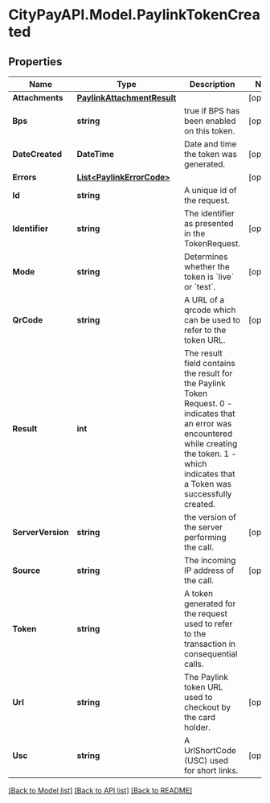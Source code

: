 # CityPayAPI.Model.PaylinkTokenCreated

## Properties

Name | Type | Description | Notes
------------ | ------------- | ------------- | -------------
**Attachments** | [**PaylinkAttachmentResult**](PaylinkAttachmentResult.md) |  | [optional] 
**Bps** | **string** | true if BPS has been enabled on this token. | [optional] 
**DateCreated** | **DateTime** | Date and time the token was generated. | [optional] 
**Errors** | [**List&lt;PaylinkErrorCode&gt;**](PaylinkErrorCode.md) |  | [optional] 
**Id** | **string** | A unique id of the request. | 
**Identifier** | **string** | The identifier as presented in the TokenRequest. | [optional] 
**Mode** | **string** | Determines whether the token is &#x60;live&#x60; or &#x60;test&#x60;. | [optional] 
**QrCode** | **string** | A URL of a qrcode which can be used to refer to the token URL. | [optional] 
**Result** | **int** | The result field contains the result for the Paylink Token Request. 0 - indicates that an error was encountered while creating the token. 1 - which indicates that a Token was successfully created. | 
**ServerVersion** | **string** | the version of the server performing the call. | [optional] 
**Source** | **string** | The incoming IP address of the call. | [optional] 
**Token** | **string** | A token generated for the request used to refer to the transaction in consequential calls. | 
**Url** | **string** | The Paylink token URL used to checkout by the card holder. | [optional] 
**Usc** | **string** | A UrlShortCode (USC) used for short links. | [optional] 

[[Back to Model list]](../README.md#documentation-for-models) [[Back to API list]](../README.md#documentation-for-api-endpoints) [[Back to README]](../README.md)

